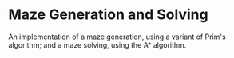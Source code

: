 # Maze Generation and Solving
An implementation of a maze generation, using a variant of Prim's algorithm; and a maze solving, using the A* algorithm.
